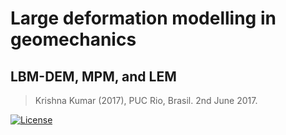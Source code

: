 # Large deformation modelling in geomechanics
## LBM-DEM, MPM, and LEM
> Krishna Kumar (2017), PUC Rio, Brasil. 2nd June 2017.

[![License](https://img.shields.io/badge/license-cc--by--4.0-brightgreen.svg)](https://creativecommons.org/licenses/by/4.0/)
